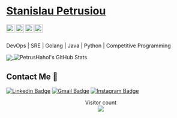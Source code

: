  # <a href="https://www.linkedin.com/in/ashwanisng/">Stanislau Petrusiou</a>
 
<a href="https://www.linkedin.com/in/petrusioustanislau">
  <img align="left" alt="Stanislau's LinkedIn" width="22px" src="https://cdn.jsdelivr.net/npm/simple-icons@v3/icons/linkedin.svg" />
</a>
<a href="https://github.com/PetrusHahol">
  <img align="left" alt="Stanislau's Github" width="22px" src="https://cdn.jsdelivr.net/npm/simple-icons@v3/icons/github.svg" />
</a>
<a href="https://instagram.com/_pet1us_">
  <img align="left" alt="Stanislau's Instagram" width="22px" src="https://cdn.jsdelivr.net/npm/simple-icons@v3/icons/instagram.svg" />
</a>
<a href="https://www.facebook.com/pet1us">
  <img align="left" alt="Stanislau's Facebook" width="22px" src="https://cdn.jsdelivr.net/npm/simple-icons@v3/icons/facebook.svg" />
</a>

<br/>
<br/>

DevOps | SRE | Golang | Java | Python | Competitive Programming

<a href="https://github.com/ashwanisng">
  <img align="center" src="https://github-readme-stats.vercel.app/api/top-langs/?username=PetrusHahol&theme=radical&hide=glsl,python" />
</a>

<img src="https://github-readme-stats.vercel.app/api?username=PetrusHahol&&show_icons=true&theme=radical&line_height=27&v=5" alt="PetrusHahol's GitHub Stats" />


##  Contact Me :speech_balloon:
[![Linkedin Badge](https://img.shields.io/badge/-petrusioustanislau-blue?style=flat-square&logo=Linkedin&logoColor=white&link=https://www.linkedin.com/in/petrusioustanislau/)](https://www.linkedin.com/in/petrusioustanislau/) [![Gmail Badge](https://img.shields.io/badge/-petius96@gmail.com-c14438?style=flat-square&logo=Gmail&logoColor=white&link=mailto:petius96@gmail.com)](mailto:petius96@gmail.com) [![Instagram Badge](https://img.shields.io/badge/-@_pet1us_-e4405f?style=flat-square&labelColor=f94877&logo=instagram&logoColor=white&link=https://www.instagram.com/_pet1us_/)](https://www.instagram.com/_pet1us_/)


<p align="center"> 
  Visitor count<br>
  <img src="https://profile-counter.glitch.me/PetrusHahol/count.svg" />
</p>

